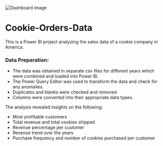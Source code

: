 
![Dashboard image](https://github.com/joelkaku/Cookie-Orders-Data/assets/131392907/17fda901-8e04-41ca-8ee9-83408a8fd6ca)  

# Cookie-Orders-Data
This is a Power BI project analyzing the sales data of a cookie company in America.   
### Data Preparation:
- The data was obtained in separate csv files for different years which were combined and loaded into Power BI.
- The Power Query Editor was used to transform the data and check for any anomalies.
- Duplicates and blanks were checked and removed
- Columns were converted into their appropriate data types.

The analysis revealed insights on the following: 
- Most profitable customers
- Total revenue and total cookies shipped
- Revenue percentage per customer
- Revenue trend over the years
- Purchase frequency and number of cookies purchased per customer
  
